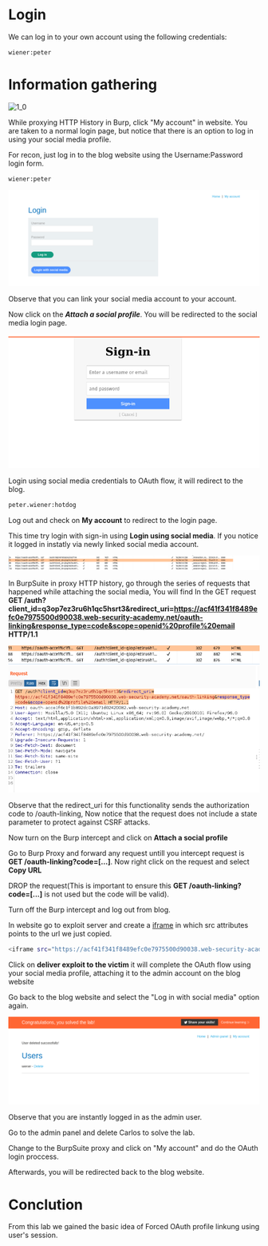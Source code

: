 # Login

We can log in to your own account using the following credentials: 
```bash
wiener:peter
```
# Information gathering

![1_0](01.png)

While proxying HTTP History in Burp, click "My account" in website. 
You are taken to a normal login page, but notice that there is an option to log in using your social media profile. 

For recon, just log in to the blog website using the Username:Password login form.
```bash
wiener:peter
```
![2_0](02.png)

Observe that you can link your social media account to your account.

Now click on the ***Attach a social profile***. You will be redirected to the social media login page.

![3_0](03.png)

Login using social media credentials to OAuth flow, it will redirect to the blog.

```bash
peter.wiener:hotdog
```
 Log out and check on **My account** to redirect to the login page.

 This time try login with sign-in using **Login using social media**. If you notice it logged in instatly via newly linked social media account.

![5_0](05.png)

In BurpSuite in proxy HTTP history, go through the series of requests that happened while attaching the social media, You will find In the GET request **GET /auth?client_id=q3op7ez3ru6h1qc5hsrt3&redirect_uri=https://acf41f341f8489efc0e7975500d90038.web-security-academy.net/oauth-linking&response_type=code&scope=openid%20profile%20email HTTP/1.1**

![4_0](04.png)

Observe that the redirect_uri for this functionality sends the authorization code to /oauth-linking, Now notice that the request does not include a state parameter to protect against CSRF attacks.

Now turn on the Burp intercept and click on **Attach a social profile**

Go to Burp Proxy and forward any request untill you intercept request is **GET /oauth-linking?code=[...]**. Now right click on the request and select **Copy URL**



DROP the request(This is important to ensure this **GET /oauth-linking?code=[...]** is not used but the code will be valid).

Turn off the Burp intercept and log out from blog.

In website go to exploit server and create a [iframe](https://www.w3schools.com/tags/tag_iframe.asp) in which src attributes points to the url we just copied.

```bash
<iframe src="https://acf41f341f8489efc0e7975500d90038.web-security-academy.net/oauth-linking?code=b08LtgXIxpdFJN09g25zur195QBvIz7DzctuWr783_A"></iframe>
```
Click on **deliver exploit to the victim** it will complete the OAuth flow using your social media profile, attaching it to the admin account on the blog website

Go back to the blog website and select the "Log in with social media" option again. 

![8_0](08.png)

Observe that you are instantly logged in as the admin user. 

Go to the admin panel and delete Carlos to solve the lab.


Change to the BurpSuite proxy and click on "My account" and do the OAuth login proccess.

Afterwards, you will be redirected back to the blog website.

# Conclution
From this lab we gained the basic idea of Forced OAuth profile linkung using  user's session.